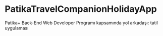 # PatikaTravelCompanionHolidayApp
Patika+ Back-End Web Developer Programı kapsamında yol arkadaşı: tatil uygulaması
